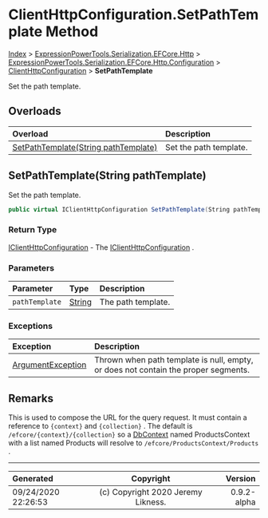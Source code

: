 ﻿# ClientHttpConfiguration.SetPathTemplate Method

[Index](../index.md) > [ExpressionPowerTools.Serialization.EFCore.Http](ExpressionPowerTools.Serialization.EFCore.Http.a.md) > [ExpressionPowerTools.Serialization.EFCore.Http.Configuration](ExpressionPowerTools.Serialization.EFCore.Http.Configuration.n.md) > [ClientHttpConfiguration](ExpressionPowerTools.Serialization.EFCore.Http.Configuration.ClientHttpConfiguration.cs.md) > **SetPathTemplate**

Set the path template.

## Overloads

| Overload | Description |
| :-- | :-- |
| [SetPathTemplate(String pathTemplate)](#setpathtemplatestring-pathtemplate) | Set the path template. |
## SetPathTemplate(String pathTemplate)

Set the path template.

```csharp
public virtual IClientHttpConfiguration SetPathTemplate(String pathTemplate)
```

### Return Type

 [IClientHttpConfiguration](ExpressionPowerTools.Serialization.EFCore.Http.Signatures.IClientHttpConfiguration.i.md)  - The [IClientHttpConfiguration](ExpressionPowerTools.Serialization.EFCore.Http.Signatures.IClientHttpConfiguration.i.md) .

### Parameters

| Parameter | Type | Description |
| :-- | :-- | :-- |
| `pathTemplate` | [String](https://docs.microsoft.com/dotnet/api/system.string) | The path template. |

### Exceptions

| Exception | Description |
| :-- | :-- |
| [ArgumentException](https://docs.microsoft.com/dotnet/api/system.argumentexception) | Thrown when path template is null, empty, or does not contain the proper segments. |

## Remarks

This is used to compose the URL for the query request. It must contain
            a reference to `{context}` and `{collection}` . The default
            is `/efcore/{context}/{collection}` so a [DbContext](https://docs.microsoft.com/dotnet/api/microsoft.entityframeworkcore.dbcontext) named ProductsContext with a list named Products will resolve to `/efcore/ProductsContext/Products` .


---

| Generated | Copyright | Version |
| :-- | :-: | --: |
| 09/24/2020 22:26:53 | (c) Copyright 2020 Jeremy Likness. | 0.9.2-alpha |
